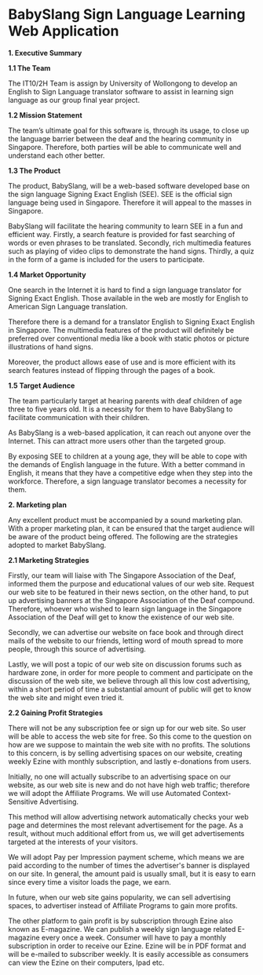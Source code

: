 # BabySlang Sign Language Learning Web Application

**1.	Executive Summary**

**1.1	The Team**

The IT10/2H Team is assign by University of Wollongong to develop an English to Sign Language translator software to assist in learning sign language as our group final year project. 

**1.2	Mission Statement**

The team’s ultimate goal for this software is, through its usage, to close up the language barrier between the deaf and the hearing community in Singapore. Therefore, both parties will be able to communicate well and understand each other better.

**1.3	The Product**

The product, BabySlang, will be a web-based software developed base on the sign language Signing Exact English (SEE). SEE is the official sign language being used in Singapore. Therefore it will appeal to the masses in Singapore.

BabySlang will facilitate the hearing community to learn SEE in a fun and efficient way. Firstly, a search feature is provided for fast searching of words or even phrases to be translated. Secondly, rich multimedia features such as playing of video clips to demonstrate the hand signs. Thirdly, a quiz in the form of a game is included for the users to participate.

**1.4	Market Opportunity**

One search in the Internet it is hard to find a sign language translator for Signing Exact English. Those available in the web are mostly for English to American Sign Language translation. 

Therefore there is a demand for a translator English to Signing Exact English in Singapore. The multimedia features of the product will definitely be preferred over conventional media like a book with static photos or picture illustrations of hand signs.

Moreover, the product allows ease of use and is more efficient with its search features instead of flipping through the pages of a book.

**1.5	Target Audience**

The team particularly target at hearing parents with deaf children of age three to five years old. It is a necessity for them to have BabySlang to facilitate communication with their children. 

As BabySlang is a web-based application, it can reach out anyone over the Internet. This can attract more users other than the targeted group. 

By exposing SEE to children at a young age, they will be able to cope with the demands of English language in the future. With a better command in English, it means that they have a competitive edge when they step into the workforce. Therefore, a sign language translator becomes a necessity for them.

**2.	Marketing plan**

Any excellent product must be accompanied by a sound marketing plan. With a proper marketing plan, it can be ensured that the target audience will be aware of the product being offered. The following are the strategies adopted to market BabySlang.

**2.1	Marketing Strategies**

Firstly, our team will liaise with The Singapore Association of the Deaf, informed them the purpose and educational values of our web site. Request our web site to be featured in their news section, on the other hand, to put up advertising banners at the Singapore Association of the Deaf compound. Therefore, whoever who wished to learn sign language in the Singapore Association of the Deaf will get to know the existence of our web site.

Secondly, we can advertise our website on face book and through direct mails of the website to our friends, letting word of mouth spread to more people, through this source of advertising. 

Lastly, we will post a topic of our web site on discussion forums such as hardware zone, in order for more people to comment and participate on the discussion of the web site, we believe through all this low cost advertising, within a short period of time a substantial amount of public will get to know the web site and might even tried it.

**2.2	Gaining Profit Strategies** 

There will not be any subscription fee or sign up for our web site. So user will be able to access the web site for free. So this come to the question on how are we suppose to maintain the web site with no profits. The solutions to this concern, is by selling advertising spaces on our website, creating weekly Ezine with monthly subscription, and lastly e-donations from users. 

Initially, no one will actually subscribe to an advertising space on our website, as our web site is new and do not have high web traffic; therefore we will adopt the Affiliate Programs. We will use Automated Context-Sensitive Advertising. 

This method will allow advertising network automatically checks your web page and determines the most relevant advertisement for the page. As a result, without much additional effort from us, we will get advertisements targeted at the interests of your visitors.  

We will adopt Pay per Impression payment scheme, which means we are paid according to the number of times the advertiser's banner is displayed on our site. In general, the amount paid is usually small, but it is easy to earn since every time a visitor loads the page, we earn.  

In future, when our web site gains popularity, we can sell advertising spaces, to advertiser instead of Affiliate Programs to gain more profits.

The other platform to gain profit is by subscription through Ezine also known as E-magazine.  We can publish a weekly sign language related E-magazine every once a week. Consumer will have to pay a monthly subscription in order to receive our Ezine. Ezine will be in PDF format and will be e-mailed to subscriber weekly. It is easily accessible as consumers can view the Ezine on their computers, Ipad etc. 
